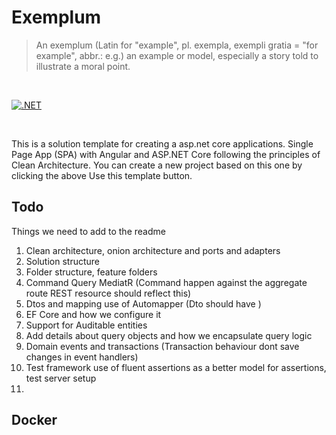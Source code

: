 # Exemplum

> An exemplum (Latin for "example", pl. exempla, exempli gratia = "for example", abbr.: e.g.) an example or model, especially a story told to illustrate a moral point.

<br/>

[![.NET](https://github.com/ForrestTech/Exemplum/actions/workflows/build.yml/badge.svg)](https://github.com/ForrestTech/Exemplum/actions/workflows/build.yml)

<br/>

This is a solution template for creating a asp.net core applications. Single Page App (SPA) with Angular and ASP.NET Core following the principles of Clean Architecture. You can create a new project based on this one by clicking the above Use this template button.

## Todo

Things we need to add to the readme

1. Clean architecture, onion architecture and ports and adapters
2. Solution structure 
3. Folder structure, feature folders
4. Command Query MediatR (Command happen against the aggregate route REST resource should reflect this)
5. Dtos and mapping use of Automapper (Dto should have )
6. EF Core and how we configure it
7. Support for Auditable entities
8. Add details about query objects and how we encapsulate query logic
9. Domain events and transactions  (Transaction behaviour dont save changes in event handlers) 
10. Test framework use of fluent assertions as a better model for assertions, test server setup
11. 


## Docker 


